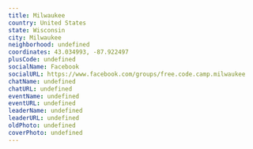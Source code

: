 ```yaml
---
title: Milwaukee
country: United States
state: Wisconsin
city: Milwaukee
neighborhood: undefined
coordinates: 43.034993, -87.922497
plusCode: undefined
socialName: Facebook
socialURL: https://www.facebook.com/groups/free.code.camp.milwaukee
chatName: undefined
chatURL: undefined
eventName: undefined
eventURL: undefined
leaderName: undefined
leaderURL: undefined
oldPhoto: undefined
coverPhoto: undefined
---
```

